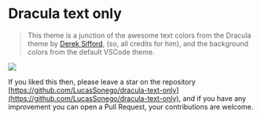 # Dracula text only

> This theme is a junction of the awesome text colors from the Dracula theme by [Derek Sifford](https://github.com/dsifford),  (so, all credits for him), and the background colors from the default VSCode theme.

<img src="https://raw.githubusercontent.com/LucasSonego/dracula-text-only/master/demo.gif" />

If you liked this then, please leave a star on the repository [https://github.com/LucasSonego/dracula-text-only](https://github.com/LucasSonego/dracula-text-only), and if you have any improvement you can open a Pull Request, your contributions are welcome.
